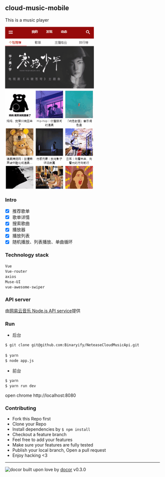## cloud-music-mobile

This is a music player

![cloud-music-mobile](https://raw.githubusercontent.com/Yangfan2016/PicBed/master/Blog/cloud-music-mobile.gif)

### Intro

- [x] 推荐歌单  
- [x] 歌单详情  
- [x] 搜索歌曲  
- [x] 播放器  
- [x] 播放列表  
- [x] 随机播放、列表播放、单曲循环

### Technology stack

`Vue`  
`Vue-router`  
`axios`  
`Muse-UI`  
`vue-awesome-swiper`  

### API server

由[网易云音乐 Node.js API service](https://github.com/Binaryify/NeteaseCloudMusicApi)提供

### Run

- 后台
```bash
$ git clone git@github.com:Binaryify/NeteaseCloudMusicApi.git

$ yarn
$ node app.js

```
- 前台

```bash
$ yarn
$ yarn run dev
```
open chrome http://localhost:8080

### Contributing
- Fork this Repo first
- Clone your Repo
- Install dependencies by `$ npm install`
- Checkout a feature branch
- Feel free to add your features
- Make sure your features are fully tested
- Publish your local branch, Open a pull request
- Enjoy hacking <3

---
![docor]()
built upon love by [docor](https://github.com/turingou/docor.git) v0.3.0
